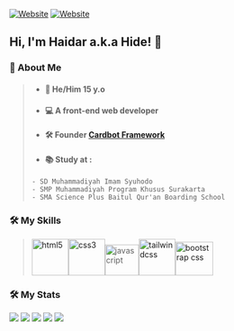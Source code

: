 [![Website](https://img.shields.io/badge/My-Portfolio-blue)](https://haaidar.netlify.app/)
[![Website](https://img.shields.io/badge/My-Instagram-orange)](https://www.instagram.com/haidar_rosy.id/)
##  Hi, I'm **Haidar** a.k.a **Hide**! 👋


 ### 🚀 About Me
> + #### 🧑 He/Him 15 y.o 
> + #### 💻 A front-end web developer 
> + #### 🛠 Founder [Cardbot Framework](https://cardbot.netlify.app/)
> + #### 📚 Study at : 
> ``` 
> - SD Muhammadiyah Imam Syuhodo 
> - SMP Muhammadiyah Program Khusus Surakarta 
> - SMA Science Plus Baitul Qur'an Boarding School 
> ```

 ### 🛠 My Skills

> <p align="left"> <a href="https://html.spec.whatwg.org/"><img src="https://raw.githubusercontent.com/abranhe/programming-languages-logos/master/src/html/html.svg" alt="html5" width="65" height="65"></a><a href="https://www.w3.org/TR/CSS/#css"><img src="https://raw.githubusercontent.com/detain/svg-logos/master/svg/css-3.svg" alt="css3" width="65" height="65"></a><img src="https://raw.githubusercontent.com/detain/svg-logos/master/svg/logo-javascript.svg" alt="javascript" width="60" height="55"></a><a href="https://tailwindcss.com/"><img src="https://upload.wikimedia.org/wikipedia/commons/thumb/d/d5/Tailwind_CSS_Logo.svg/600px-Tailwind_CSS_Logo.svg.png?20211001194333" alt="tailwindcss" width="65" height="65"></a><a href="https://getbootstrap.com/"><img src="https://upload.wikimedia.org/wikipedia/commons/thumb/b/b2/Bootstrap_logo.svg/2560px-Bootstrap_logo.svg.png" alt="bootstrap css" width="67" height="60"></a></p>
 ### 🛠 My Stats
![](http://github-profile-summary-cards.vercel.app/api/cards/profile-details?username=haaiiidaaarrr&theme=github_dark)
![](http://github-profile-summary-cards.vercel.app/api/cards/repos-per-language?username=haaiiidaaarrr&theme=github_dark)
![](http://github-profile-summary-cards.vercel.app/api/cards/most-commit-language?username=haaiiidaaarrr&theme=github_dark)
![](http://github-profile-summary-cards.vercel.app/api/cards/stats?username=haaiiidaaarrr&theme=github_dark)
![](http://github-profile-summary-cards.vercel.app/api/cards/productive-time?username=haaiiidaaarrr&theme=github_dark&utcOffset=8)



